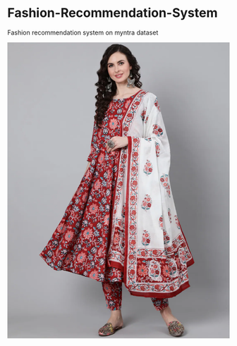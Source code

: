 # Fashion-Recommendation-System
Fashion recommendation system on myntra dataset

![Show me similar items based on this product](image.png)